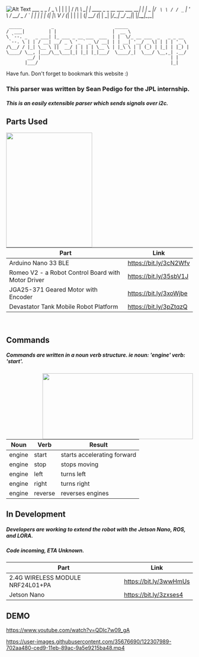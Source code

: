 ![Alt Text](https://i.imgur.com/nLAwD98.png)
      ___      _                               _ 
     / _ \    | |                             | |
    / /_\ \ __| |_   ____ _ _ __   ___ ___  __| |
    |  _  |/ _` \ \ / / _` | '_ \ / __/ _ \/ _` |
    | | | | (_| |\ V / (_| | | | | (_|  __/ (_| |
    \_| |_/\__,_| \_/ \__,_|_| |_|\___\___|\__,_|
                                             
                                             
     _____           _                       _____                       
    /  ___|         | |                     |  __ \                      
    \ `--. _   _ ___| |_ ___ _ __ ___  ___  | |  \/_ __ ___  _   _ _ __  
     `--. \ | | / __| __/ _ \ '_ ` _ \/ __| | | __| '__/ _ \| | | | '_ \ 
    /\__/ / |_| \__ \ ||  __/ | | | | \__ \ | |_\ \ | | (_) | |_| | |_) |
    \____/ \__, |___/\__\___|_| |_| |_|___/  \____/_|  \___/ \__,_| .__/ 
            __/ |                                                 | |    
           |___/                                                  |_|    

Have fun. Don't forget to bookmark this website :)

### This parser was written by Sean Pedigo for the JPL internship.  
##### This is an easily extensible parser which sends signals over i2c.  
  
## Parts Used  

<img align="left" width="232" height="310" src="https://i.imgur.com/iFnLEYq.jpg">

<br/>
<br/>
<br/>

Part | Link
------------ | -------------
Arduino Nano 33 BLE | https://bit.ly/3cN2Wfv  
Romeo V2 - a Robot Control Board with Motor Driver | https://bit.ly/35sbV1J  
JGA25-371 Geared Motor with Encoder | https://bit.ly/3xoWjbe  
Devastator Tank Mobile Robot Platform | https://bit.ly/3pZtqzQ
  
<br/>
  
## Commands 
##### Commands are written in a noun verb structure. ie noun: 'engine' verb: 'start'.

<img align="right" height="178" width="406" src="https://i.imgur.com/ImjASxp.png">

Noun | Verb | Result
------------ | ------------- | -------------
engine | start | starts accelerating forward  
engine | stop | stops moving  
engine | left | turns left  
engine | right | turns right  
engine | reverse | reverses engines  

## In Development
##### Developers are working to extend the robot with the Jetson Nano, ROS, and LORA.
##### Code incoming, ETA Unknown.

Part | Link
------------ | -------------
2.4G WIRELESS MODULE NRF24L01+PA | https://bit.ly/3wwHmUs  
Jetson Nano | https://bit.ly/3zxses4  

## DEMO
https://www.youtube.com/watch?v=QDIc7w09_gA


https://user-images.githubusercontent.com/35676690/122307989-702aa480-ced9-11eb-89ac-9a5e9215ba48.mp4
